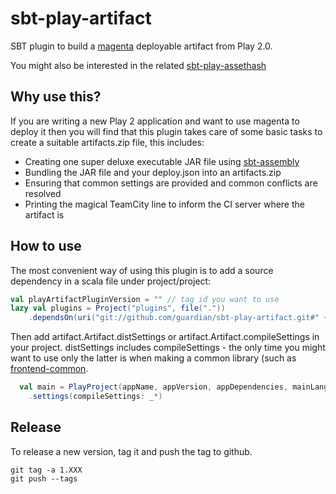 sbt-play-artifact
=================

SBT plugin to build a [magenta](https://github.com/guardian/deploy) deployable artifact from Play 2.0.

You might also be interested in the related [sbt-play-assethash](https://github.com/guardian/sbt-play-assethash)

Why use this?
-------------

If you are writing a new Play 2 application and want to use magenta to deploy it then you will find that
this plugin takes care of some basic tasks to create a suitable artifacts.zip file, this includes:
* Creating one super deluxe executable JAR file using [sbt-assembly](https://github.com/sbt/sbt-assembly)
* Bundling the JAR file and your deploy.json into an artifacts.zip
* Ensuring that common settings are provided and common conflicts are resolved
* Printing the magical TeamCity line to inform the CI server where the artifact is


How to use
----------

The most convenient way of using this plugin is to add a source dependency in a scala file under project/project:

```scala
val playArtifactPluginVersion = "" // tag id you want to use
lazy val plugins = Project("plugins", file("."))
    .dependsOn(uri("git://github.com/guardian/sbt-play-artifact.git#" + playArtifactPluginVersion))
```

Then add artifact.Artifact.distSettings or artifact.Artifact.compileSettings in your project.  distSettings includes
compileSettings - the only time you might want to use only the latter is when making a common library (such as
[frontend-common](https://github.com/guardian/frontend-common).

```scala
  val main = PlayProject(appName, appVersion, appDependencies, mainLang = SCALA)
    .settings(compileSettings: _*)
```


Release
-------
To release a new version, tag it and push the tag to github.

```
git tag -a 1.XXX
git push --tags
```
